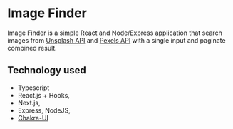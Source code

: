 # Image Finder

Image Finder is a simple React and Node/Express application that search images from [Unsplash API](https://unsplash.com/developers) and [Pexels API](https://www.pexels.com/api/) with a single input and paginate combined result.

## Technology used
* Typescript
* React.js + Hooks,
* Next.js,
* Express, NodeJS,
* [Chakra-UI](https://chakra-ui.com/)
